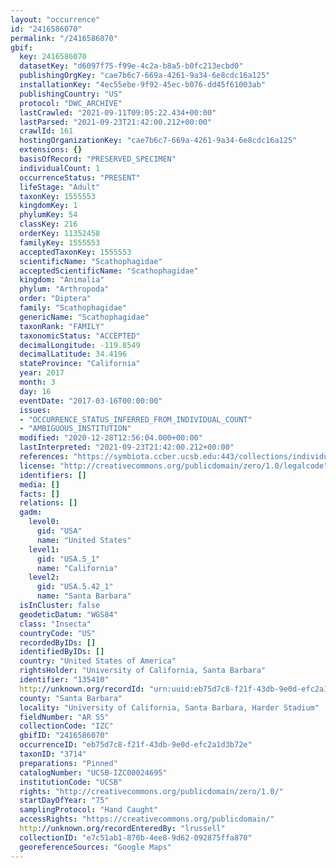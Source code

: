 ```yaml
---
layout: "occurrence"
id: "2416586070"
permalink: "/2416586070"
gbif:
  key: 2416586070
  datasetKey: "d6097f75-f99e-4c2a-b8a5-b0fc213ecbd0"
  publishingOrgKey: "cae7b6c7-669a-4261-9a34-6e8cdc16a125"
  installationKey: "4ec55ebe-9f92-45ec-b076-dd45f61003ab"
  publishingCountry: "US"
  protocol: "DWC_ARCHIVE"
  lastCrawled: "2021-09-11T09:05:22.434+00:00"
  lastParsed: "2021-09-23T21:42:00.212+00:00"
  crawlId: 161
  hostingOrganizationKey: "cae7b6c7-669a-4261-9a34-6e8cdc16a125"
  extensions: {}
  basisOfRecord: "PRESERVED_SPECIMEN"
  individualCount: 1
  occurrenceStatus: "PRESENT"
  lifeStage: "Adult"
  taxonKey: 1555553
  kingdomKey: 1
  phylumKey: 54
  classKey: 216
  orderKey: 11352458
  familyKey: 1555553
  acceptedTaxonKey: 1555553
  scientificName: "Scathophagidae"
  acceptedScientificName: "Scathophagidae"
  kingdom: "Animalia"
  phylum: "Arthropoda"
  order: "Diptera"
  family: "Scathophagidae"
  genericName: "Scathophagidae"
  taxonRank: "FAMILY"
  taxonomicStatus: "ACCEPTED"
  decimalLongitude: -119.8549
  decimalLatitude: 34.4196
  stateProvince: "California"
  year: 2017
  month: 3
  day: 16
  eventDate: "2017-03-16T00:00:00"
  issues:
  - "OCCURRENCE_STATUS_INFERRED_FROM_INDIVIDUAL_COUNT"
  - "AMBIGUOUS_INSTITUTION"
  modified: "2020-12-28T12:56:04.000+00:00"
  lastInterpreted: "2021-09-23T21:42:00.212+00:00"
  references: "https://symbiota.ccber.ucsb.edu:443/collections/individual/index.php?occid=135410"
  license: "http://creativecommons.org/publicdomain/zero/1.0/legalcode"
  identifiers: []
  media: []
  facts: []
  relations: []
  gadm:
    level0:
      gid: "USA"
      name: "United States"
    level1:
      gid: "USA.5_1"
      name: "California"
    level2:
      gid: "USA.5.42_1"
      name: "Santa Barbara"
  isInCluster: false
  geodeticDatum: "WGS84"
  class: "Insecta"
  countryCode: "US"
  recordedByIDs: []
  identifiedByIDs: []
  country: "United States of America"
  rightsHolder: "University of California, Santa Barbara"
  identifier: "135410"
  http://unknown.org/recordId: "urn:uuid:eb75d7c8-f21f-43db-9e0d-efc2a1d3b72e"
  county: "Santa Barbara"
  locality: "University of California, Santa Barbara, Harder Stadium"
  fieldNumber: "AR S5"
  collectionCode: "IZC"
  gbifID: "2416586070"
  occurrenceID: "eb75d7c8-f21f-43db-9e0d-efc2a1d3b72e"
  taxonID: "3714"
  preparations: "Pinned"
  catalogNumber: "UCSB-IZC00024695"
  institutionCode: "UCSB"
  rights: "http://creativecommons.org/publicdomain/zero/1.0/"
  startDayOfYear: "75"
  samplingProtocol: "Hand Caught"
  accessRights: "https://creativecommons.org/publicdomain/"
  http://unknown.org/recordEnteredBy: "lrussell"
  collectionID: "e7c51ab1-870b-4ee8-9d62-092875ffa870"
  georeferenceSources: "Google Maps"
---
```

